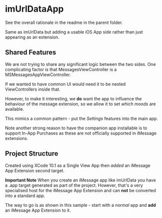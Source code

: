 # imUrlDataApp
See the overall rationale in the readme in the parent folder.

Same as imUrlData but adding a usable iOS App side rather than just appearing as an extension.

## Shared Features
We are not trying to share any significant logic between the two sides. One complicating factor is that MessagesViewController is a MSMessagesAppViewController.

If we wanted to have common UI would need it to be nested ViewControllers inside that.

However, to make it interesting, we **do** want the app to influence the behaviour of the message extension, so we allow it to set _which moods_ are available.

This mimics a common pattern - put the _Settings_ features into the main app.

Note another strong reason to have the companion app installable is to support In-App Purchases as these are not officially supported in iMessage extensions.



## Project Structure

Created using XCode 10.1 as a Single View App then *added* an iMessage App Extension second target.

**Important Note** When you create an iMessage app like imUrlData you have a .app target generated as part of the project. However, that's a very specialised host for the iMessage App Extension and can **not** be converted into a standard app.

The way to go is as shown in this sample - start with a _normal_ app and **add** an iMessage App Extension to it.

